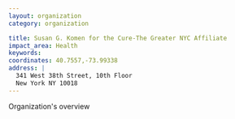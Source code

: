 ```yaml
---
layout: organization
category: organization

title: Susan G. Komen for the Cure-The Greater NYC Affiliate
impact_area: Health
keywords: 
coordinates: 40.7557,-73.99338
address: |
  341 West 38th Street, 10th Floor
  New York NY 10018
---
```

Organization's overview
